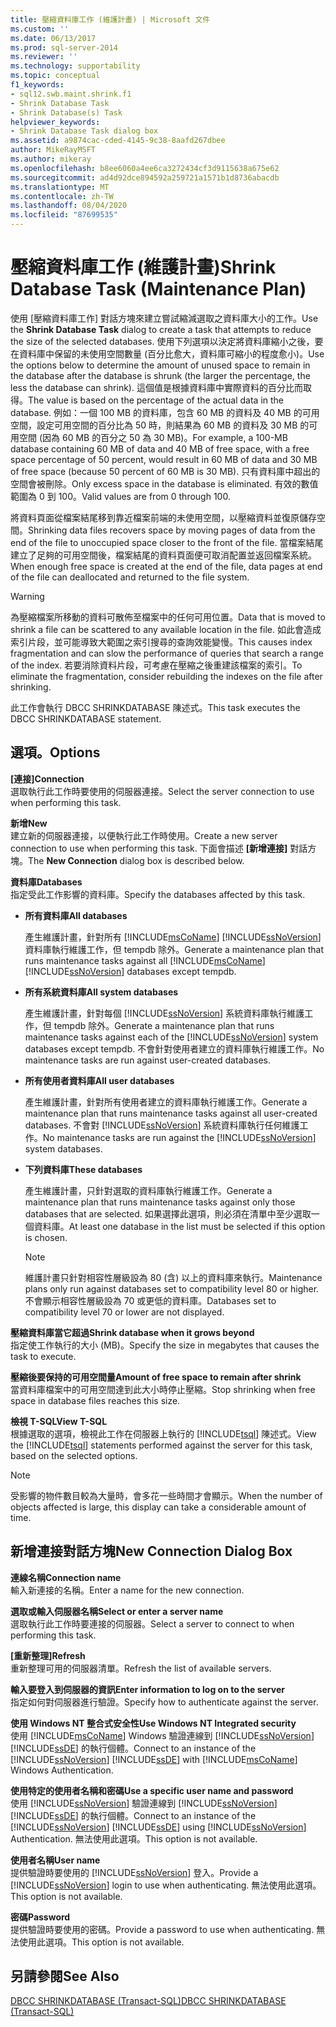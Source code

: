 ```yaml
---
title: 壓縮資料庫工作 (維護計畫) | Microsoft 文件
ms.custom: ''
ms.date: 06/13/2017
ms.prod: sql-server-2014
ms.reviewer: ''
ms.technology: supportability
ms.topic: conceptual
f1_keywords:
- sql12.swb.maint.shrink.f1
- Shrink Database Task
- Shrink Database(s) Task
helpviewer_keywords:
- Shrink Database Task dialog box
ms.assetid: a9874cac-cded-4145-9c38-8aafd267dbee
author: MikeRayMSFT
ms.author: mikeray
ms.openlocfilehash: b8ee6060a4ee6ca3272434cf3d9115638a675e62
ms.sourcegitcommit: ad4d92dce894592a259721a1571b1d8736abacdb
ms.translationtype: MT
ms.contentlocale: zh-TW
ms.lasthandoff: 08/04/2020
ms.locfileid: "87699535"
---
```

# <a name="shrink-database-task-maintenance-plan"></a><span data-ttu-id="24e77-102">壓縮資料庫工作 (維護計畫)</span><span class="sxs-lookup"><span data-stu-id="24e77-102">Shrink Database Task (Maintenance Plan)</span></span>
  <span data-ttu-id="24e77-103">使用 [壓縮資料庫工作] 對話方塊來建立嘗試縮減選取之資料庫大小的工作。</span><span class="sxs-lookup"><span data-stu-id="24e77-103">Use the **Shrink Database Task** dialog to create a task that attempts to reduce the size of the selected databases.</span></span> <span data-ttu-id="24e77-104">使用下列選項以決定將資料庫縮小之後，要在資料庫中保留的未使用空間數量 (百分比愈大，資料庫可縮小的程度愈小)。</span><span class="sxs-lookup"><span data-stu-id="24e77-104">Use the options below to determine the amount of unused space to remain in the database after the database is shrunk (the larger the percentage, the less the database can shrink).</span></span> <span data-ttu-id="24e77-105">這個值是根據資料庫中實際資料的百分比而取得。</span><span class="sxs-lookup"><span data-stu-id="24e77-105">The value is based on the percentage of the actual data in the database.</span></span> <span data-ttu-id="24e77-106">例如：一個 100 MB 的資料庫，包含 60 MB 的資料及 40 MB 的可用空間，設定可用空間的百分比為 50 時，則結果為 60 MB 的資料及 30 MB 的可用空間 (因為 60 MB 的百分之 50 為 30 MB)。</span><span class="sxs-lookup"><span data-stu-id="24e77-106">For example, a 100-MB database containing 60 MB of data and 40 MB of free space, with a free space percentage of 50 percent, would result in 60 MB of data and 30 MB of free space (because 50 percent of 60 MB is 30 MB).</span></span> <span data-ttu-id="24e77-107">只有資料庫中超出的空間會被刪除。</span><span class="sxs-lookup"><span data-stu-id="24e77-107">Only excess space in the database is eliminated.</span></span> <span data-ttu-id="24e77-108">有效的數值範圍為 0 到 100。</span><span class="sxs-lookup"><span data-stu-id="24e77-108">Valid values are from 0 through 100.</span></span>  
  
 <span data-ttu-id="24e77-109">將資料頁面從檔案結尾移到靠近檔案前端的未使用空間，以壓縮資料並復原儲存空間。</span><span class="sxs-lookup"><span data-stu-id="24e77-109">Shrinking data files recovers space by moving pages of data from the end of the file to unoccupied space closer to the front of the file.</span></span> <span data-ttu-id="24e77-110">當檔案結尾建立了足夠的可用空間後，檔案結尾的資料頁面便可取消配置並返回檔案系統。</span><span class="sxs-lookup"><span data-stu-id="24e77-110">When enough free space is created at the end of the file, data pages at end of the file can deallocated and returned to the file system.</span></span>  
  
> [!WARNING]  
>  <span data-ttu-id="24e77-111">為壓縮檔案所移動的資料可散佈至檔案中的任何可用位置。</span><span class="sxs-lookup"><span data-stu-id="24e77-111">Data that is moved to shrink a file can be scattered to any available location in the file.</span></span> <span data-ttu-id="24e77-112">如此會造成索引片段，並可能導致大範圍之索引搜尋的查詢效能變慢。</span><span class="sxs-lookup"><span data-stu-id="24e77-112">This causes index fragmentation and can slow the performance of queries that search a range of the index.</span></span> <span data-ttu-id="24e77-113">若要消除資料片段，可考慮在壓縮之後重建該檔案的索引。</span><span class="sxs-lookup"><span data-stu-id="24e77-113">To eliminate the fragmentation, consider rebuilding the indexes on the file after shrinking.</span></span>  
  
 <span data-ttu-id="24e77-114">此工作會執行 DBCC SHRINKDATABASE 陳述式。</span><span class="sxs-lookup"><span data-stu-id="24e77-114">This task executes the DBCC SHRINKDATABASE statement.</span></span>  
  
## <a name="options"></a><span data-ttu-id="24e77-115">選項。</span><span class="sxs-lookup"><span data-stu-id="24e77-115">Options</span></span>  
 <span data-ttu-id="24e77-116">**[連接]**</span><span class="sxs-lookup"><span data-stu-id="24e77-116">**Connection**</span></span>  
 <span data-ttu-id="24e77-117">選取執行此工作時要使用的伺服器連接。</span><span class="sxs-lookup"><span data-stu-id="24e77-117">Select the server connection to use when performing this task.</span></span>  
  
 <span data-ttu-id="24e77-118">**新增**</span><span class="sxs-lookup"><span data-stu-id="24e77-118">**New**</span></span>  
 <span data-ttu-id="24e77-119">建立新的伺服器連接，以便執行此工作時使用。</span><span class="sxs-lookup"><span data-stu-id="24e77-119">Create a new server connection to use when performing this task.</span></span> <span data-ttu-id="24e77-120">下面會描述 **[新增連接]** 對話方塊。</span><span class="sxs-lookup"><span data-stu-id="24e77-120">The **New Connection** dialog box is described below.</span></span>  
  
 <span data-ttu-id="24e77-121">**資料庫**</span><span class="sxs-lookup"><span data-stu-id="24e77-121">**Databases**</span></span>  
 <span data-ttu-id="24e77-122">指定受此工作影響的資料庫。</span><span class="sxs-lookup"><span data-stu-id="24e77-122">Specify the databases affected by this task.</span></span>  
  
-   <span data-ttu-id="24e77-123">**所有資料庫**</span><span class="sxs-lookup"><span data-stu-id="24e77-123">**All databases**</span></span>  
  
     <span data-ttu-id="24e77-124">產生維護計畫，針對所有 [!INCLUDE[msCoName](../../includes/msconame-md.md)] [!INCLUDE[ssNoVersion](../../includes/ssnoversion-md.md)] 資料庫執行維護工作，但 tempdb 除外。</span><span class="sxs-lookup"><span data-stu-id="24e77-124">Generate a maintenance plan that runs maintenance tasks against all [!INCLUDE[msCoName](../../includes/msconame-md.md)] [!INCLUDE[ssNoVersion](../../includes/ssnoversion-md.md)] databases except tempdb.</span></span>  
  
-   <span data-ttu-id="24e77-125">**所有系統資料庫**</span><span class="sxs-lookup"><span data-stu-id="24e77-125">**All system databases**</span></span>  
  
     <span data-ttu-id="24e77-126">產生維護計畫，針對每個 [!INCLUDE[ssNoVersion](../../includes/ssnoversion-md.md)] 系統資料庫執行維護工作，但 tempdb 除外。</span><span class="sxs-lookup"><span data-stu-id="24e77-126">Generate a maintenance plan that runs maintenance tasks against each of the [!INCLUDE[ssNoVersion](../../includes/ssnoversion-md.md)] system databases except tempdb.</span></span> <span data-ttu-id="24e77-127">不會針對使用者建立的資料庫執行維護工作。</span><span class="sxs-lookup"><span data-stu-id="24e77-127">No maintenance tasks are run against user-created databases.</span></span>  
  
-   <span data-ttu-id="24e77-128">**所有使用者資料庫**</span><span class="sxs-lookup"><span data-stu-id="24e77-128">**All user databases**</span></span>  
  
     <span data-ttu-id="24e77-129">產生維護計畫，針對所有使用者建立的資料庫執行維護工作。</span><span class="sxs-lookup"><span data-stu-id="24e77-129">Generate a maintenance plan that runs maintenance tasks against all user-created databases.</span></span> <span data-ttu-id="24e77-130">不會對 [!INCLUDE[ssNoVersion](../../includes/ssnoversion-md.md)] 系統資料庫執行任何維護工作。</span><span class="sxs-lookup"><span data-stu-id="24e77-130">No maintenance tasks are run against the [!INCLUDE[ssNoVersion](../../includes/ssnoversion-md.md)] system databases.</span></span>  
  
-   <span data-ttu-id="24e77-131">**下列資料庫**</span><span class="sxs-lookup"><span data-stu-id="24e77-131">**These databases**</span></span>  
  
     <span data-ttu-id="24e77-132">產生維護計畫，只針對選取的資料庫執行維護工作。</span><span class="sxs-lookup"><span data-stu-id="24e77-132">Generate a maintenance plan that runs maintenance tasks against only those databases that are selected.</span></span> <span data-ttu-id="24e77-133">如果選擇此選項，則必須在清單中至少選取一個資料庫。</span><span class="sxs-lookup"><span data-stu-id="24e77-133">At least one database in the list must be selected if this option is chosen.</span></span>  
  
    > [!NOTE]  
    >  <span data-ttu-id="24e77-134">維護計畫只針對相容性層級設為 80 (含) 以上的資料庫來執行。</span><span class="sxs-lookup"><span data-stu-id="24e77-134">Maintenance plans only run against databases set to compatibility level 80 or higher.</span></span> <span data-ttu-id="24e77-135">不會顯示相容性層級設為 70 或更低的資料庫。</span><span class="sxs-lookup"><span data-stu-id="24e77-135">Databases set to compatibility level 70 or lower are not displayed.</span></span>  
  
 <span data-ttu-id="24e77-136">**壓縮資料庫當它超過**</span><span class="sxs-lookup"><span data-stu-id="24e77-136">**Shrink database when it grows beyond**</span></span>  
 <span data-ttu-id="24e77-137">指定使工作執行的大小 (MB)。</span><span class="sxs-lookup"><span data-stu-id="24e77-137">Specify the size in megabytes that causes the task to execute.</span></span>  
  
 <span data-ttu-id="24e77-138">**壓縮後要保持的可用空間量**</span><span class="sxs-lookup"><span data-stu-id="24e77-138">**Amount of free space to remain after shrink**</span></span>  
 <span data-ttu-id="24e77-139">當資料庫檔案中的可用空間達到此大小時停止壓縮。</span><span class="sxs-lookup"><span data-stu-id="24e77-139">Stop shrinking when free space in database files reaches this size.</span></span>  
  
 <span data-ttu-id="24e77-140">**檢視 T-SQL**</span><span class="sxs-lookup"><span data-stu-id="24e77-140">**View T-SQL**</span></span>  
 <span data-ttu-id="24e77-141">根據選取的選項，檢視此工作在伺服器上執行的 [!INCLUDE[tsql](../../includes/tsql-md.md)] 陳述式。</span><span class="sxs-lookup"><span data-stu-id="24e77-141">View the [!INCLUDE[tsql](../../includes/tsql-md.md)] statements performed against the server for this task, based on the selected options.</span></span>  
  
> [!NOTE]  
>  <span data-ttu-id="24e77-142">受影響的物件數目較為大量時，會多花一些時間才會顯示。</span><span class="sxs-lookup"><span data-stu-id="24e77-142">When the number of objects affected is large, this display can take a considerable amount of time.</span></span>  
  
## <a name="new-connection-dialog-box"></a><span data-ttu-id="24e77-143">新增連接對話方塊</span><span class="sxs-lookup"><span data-stu-id="24e77-143">New Connection Dialog Box</span></span>  
 <span data-ttu-id="24e77-144">**連線名稱**</span><span class="sxs-lookup"><span data-stu-id="24e77-144">**Connection name**</span></span>  
 <span data-ttu-id="24e77-145">輸入新連接的名稱。</span><span class="sxs-lookup"><span data-stu-id="24e77-145">Enter a name for the new connection.</span></span>  
  
 <span data-ttu-id="24e77-146">**選取或輸入伺服器名稱**</span><span class="sxs-lookup"><span data-stu-id="24e77-146">**Select or enter a server name**</span></span>  
 <span data-ttu-id="24e77-147">選取執行此工作時要連接的伺服器。</span><span class="sxs-lookup"><span data-stu-id="24e77-147">Select a server to connect to when performing this task.</span></span>  
  
 <span data-ttu-id="24e77-148">**[重新整理]**</span><span class="sxs-lookup"><span data-stu-id="24e77-148">**Refresh**</span></span>  
 <span data-ttu-id="24e77-149">重新整理可用的伺服器清單。</span><span class="sxs-lookup"><span data-stu-id="24e77-149">Refresh the list of available servers.</span></span>  
  
 <span data-ttu-id="24e77-150">**輸入要登入到伺服器的資訊**</span><span class="sxs-lookup"><span data-stu-id="24e77-150">**Enter information to log on to the server**</span></span>  
 <span data-ttu-id="24e77-151">指定如何對伺服器進行驗證。</span><span class="sxs-lookup"><span data-stu-id="24e77-151">Specify how to authenticate against the server.</span></span>  
  
 <span data-ttu-id="24e77-152">**使用 Windows NT 整合式安全性**</span><span class="sxs-lookup"><span data-stu-id="24e77-152">**Use Windows NT Integrated security**</span></span>  
 <span data-ttu-id="24e77-153">使用 [!INCLUDE[msCoName](../../includes/msconame-md.md)] Windows 驗證連線到 [!INCLUDE[ssNoVersion](../../includes/ssnoversion-md.md)] [!INCLUDE[ssDE](../../includes/ssde-md.md)] 的執行個體。</span><span class="sxs-lookup"><span data-stu-id="24e77-153">Connect to an instance of the [!INCLUDE[ssNoVersion](../../includes/ssnoversion-md.md)] [!INCLUDE[ssDE](../../includes/ssde-md.md)] with [!INCLUDE[msCoName](../../includes/msconame-md.md)] Windows Authentication.</span></span>  
  
 <span data-ttu-id="24e77-154">**使用特定的使用者名稱和密碼**</span><span class="sxs-lookup"><span data-stu-id="24e77-154">**Use a specific user name and password**</span></span>  
 <span data-ttu-id="24e77-155">使用 [!INCLUDE[ssNoVersion](../../includes/ssnoversion-md.md)] 驗證連線到 [!INCLUDE[ssNoVersion](../../includes/ssnoversion-md.md)] [!INCLUDE[ssDE](../../includes/ssde-md.md)] 的執行個體。</span><span class="sxs-lookup"><span data-stu-id="24e77-155">Connect to an instance of the [!INCLUDE[ssNoVersion](../../includes/ssnoversion-md.md)] [!INCLUDE[ssDE](../../includes/ssde-md.md)] using [!INCLUDE[ssNoVersion](../../includes/ssnoversion-md.md)] Authentication.</span></span> <span data-ttu-id="24e77-156">無法使用此選項。</span><span class="sxs-lookup"><span data-stu-id="24e77-156">This option is not available.</span></span>  
  
 <span data-ttu-id="24e77-157">**使用者名稱**</span><span class="sxs-lookup"><span data-stu-id="24e77-157">**User name**</span></span>  
 <span data-ttu-id="24e77-158">提供驗證時要使用的 [!INCLUDE[ssNoVersion](../../includes/ssnoversion-md.md)] 登入。</span><span class="sxs-lookup"><span data-stu-id="24e77-158">Provide a [!INCLUDE[ssNoVersion](../../includes/ssnoversion-md.md)] login to use when authenticating.</span></span> <span data-ttu-id="24e77-159">無法使用此選項。</span><span class="sxs-lookup"><span data-stu-id="24e77-159">This option is not available.</span></span>  
  
 <span data-ttu-id="24e77-160">**密碼**</span><span class="sxs-lookup"><span data-stu-id="24e77-160">**Password**</span></span>  
 <span data-ttu-id="24e77-161">提供驗證時要使用的密碼。</span><span class="sxs-lookup"><span data-stu-id="24e77-161">Provide a password to use when authenticating.</span></span> <span data-ttu-id="24e77-162">無法使用此選項。</span><span class="sxs-lookup"><span data-stu-id="24e77-162">This option is not available.</span></span>  
  
## <a name="see-also"></a><span data-ttu-id="24e77-163">另請參閱</span><span class="sxs-lookup"><span data-stu-id="24e77-163">See Also</span></span>  
 [<span data-ttu-id="24e77-164">DBCC SHRINKDATABASE &#40;Transact-SQL&#41;</span><span class="sxs-lookup"><span data-stu-id="24e77-164">DBCC SHRINKDATABASE &#40;Transact-SQL&#41;</span></span>](/sql/t-sql/database-console-commands/dbcc-shrinkdatabase-transact-sql)  
  
  
